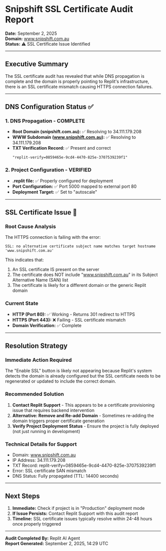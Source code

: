 # Snipshift SSL Certificate Audit Report

**Date:** September 2, 2025  
**Domain:** www.snipshift.com.au  
**Status:** ⚠️ SSL Certificate Issue Identified

---

## Executive Summary

The SSL certificate audit has revealed that while DNS propagation is complete and the domain is properly pointing to Replit's infrastructure, there is an SSL certificate mismatch causing HTTPS connection failures.

---

## DNS Configuration Status ✅

### 1. DNS Propagation - COMPLETE
- **Root Domain (snipshift.com.au):** ✅ Resolving to 34.111.179.208
- **WWW Subdomain (www.snipshift.com.au):** ✅ Resolving to 34.111.179.208  
- **TXT Verification Record:** ✅ Present and correct
  ```
  "replit-verify=0859465e-9cd4-4470-825e-3707539239f1"
  ```

### 2. Project Configuration - VERIFIED
- **.replit file:** ✅ Properly configured for deployment
- **Port Configuration:** ✅ Port 5000 mapped to external port 80
- **Deployment Target:** ✅ Set to "autoscale"

---

## SSL Certificate Issue 🚨

### Root Cause Analysis
The HTTPS connection is failing with the error:
```
SSL: no alternative certificate subject name matches target hostname 'www.snipshift.com.au'
```

This indicates that:
1. An SSL certificate IS present on the server
2. The certificate does NOT include "www.snipshift.com.au" in its Subject Alternative Name (SAN) list
3. The certificate is likely for a different domain or the generic Replit domain

### Current State
- **HTTP (Port 80):** ✅ Working - Returns 301 redirect to HTTPS
- **HTTPS (Port 443):** ❌ Failing - SSL certificate mismatch
- **Domain Verification:** ✅ Complete

---

## Resolution Strategy

### Immediate Action Required
The "Enable SSL" button is likely not appearing because Replit's system detects the domain is already configured but the SSL certificate needs to be regenerated or updated to include the correct domain.

### Recommended Solution
1. **Contact Replit Support** - This appears to be a certificate provisioning issue that requires backend intervention
2. **Alternative: Remove and Re-add Domain** - Sometimes re-adding the domain triggers proper certificate generation
3. **Verify Project Deployment Status** - Ensure the project is fully deployed (not just running in development)

### Technical Details for Support
- Domain: www.snipshift.com.au
- IP Address: 34.111.179.208
- TXT Record: replit-verify=0859465e-9cd4-4470-825e-3707539239f1
- Error: SSL certificate SAN mismatch
- DNS Status: Fully propagated (TTL: 14400 seconds)

---

## Next Steps

1. **Immediate:** Check if project is in "Production" deployment mode
2. **If Issue Persists:** Contact Replit Support with this audit report
3. **Timeline:** SSL certificate issues typically resolve within 24-48 hours once properly triggered

---

**Audit Completed By:** Replit AI Agent  
**Report Generated:** September 2, 2025, 14:29 UTC